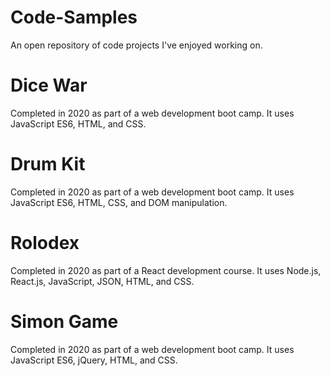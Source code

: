 # Code-Samples
An open repository of code projects I've enjoyed working on.

# Dice War
Completed in 2020 as part of a web development boot camp. It uses JavaScript ES6, HTML, and CSS.

# Drum Kit
Completed in 2020 as part of a web development boot camp. It uses JavaScript ES6, HTML, CSS, and DOM manipulation.

# Rolodex
Completed in 2020 as part of a React development course. It uses Node.js, React.js, JavaScript, JSON, HTML, and CSS.

# Simon Game
Completed in 2020 as part of a web development boot camp. It uses JavaScript ES6, jQuery, HTML, and CSS.

